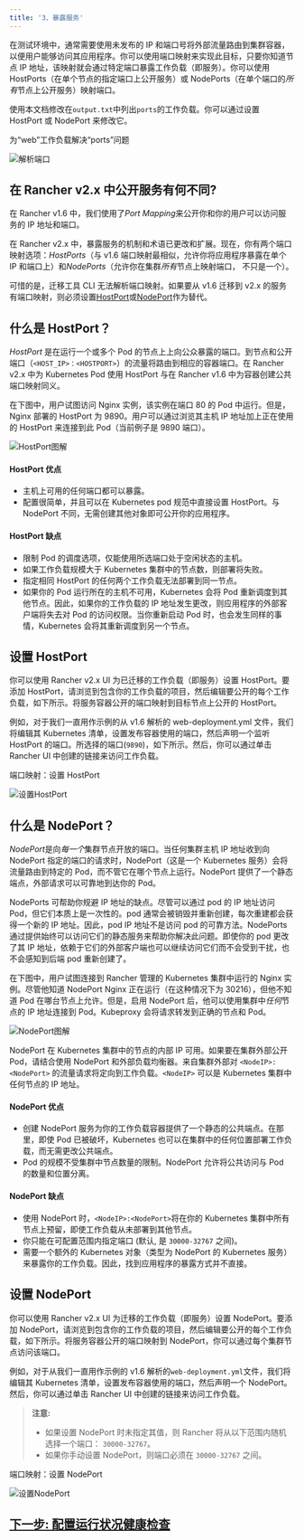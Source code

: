 ```yaml
---
title: '3、暴露服务'
---
```


在测试环境中，通常需要使用未发布的 IP 和端口号将外部流量路由到集群容器，以便用户能够访问其应用程序。你可以使用端口映射来实现此目标，只要你知道节点 IP 地址，该映射就会通过特定端口暴露工作负载（即服务）。你可以使用 HostPorts（在单个节点的指定端口上公开服务）或 NodePorts（在单个端口的*所有*节点上公开服务）映射端口。

使用本文档修改在`output.txt`中列出`ports`的工作负载。你可以通过设置 HostPort 或 NodePort 来修改它。

<figcaption>
为“web”工作负载解决“ports”问题
</figcaption>

![解析端口](/img/rancher/resolve-ports.png)

## 在 Rancher v2.x 中公开服务有何不同?

在 Rancher v1.6 中，我们使用了*Port Mapping*来公开你和你的用户可以访问服务的 IP 地址和端口。

在 Rancher v2.x 中，暴露服务的机制和术语已更改和扩展。现在，你有两个端口映射选项：_HostPorts_（与 v1.6 端口映射最相似，允许你将应用程序暴露在单个 IP 和端口上）和*NodePorts*（允许你在集群*所有*节点上映射端口， 不只是一个）。

可惜的是，迁移工具 CLI 无法解析端口映射。如果要从 v1.6 迁移到 v2.x 的服务有端口映射，则必须设置[HostPort](#什么是-hostport？)或[NodePort](#什么是-nodeport？)作为替代。

## 什么是 HostPort？

_HostPort_ 是在运行一个或多个 Pod 的节点上上向公众暴露的端口。到节点和公开端口（`<HOST_IP>：<HOSTPORT>`）的流量将路由到相应的容器端口。在 Rancher v2.x 中为 Kubernetes Pod 使用 HostPort 与在 Rancher v1.6 中为容器创建公共端口映射同义。

在下图中，用户试图访问 Nginx 实例，该实例在端口 80 的 Pod 中运行。但是，Nginx 部署的 HostPort 为 9890。用户可以通过浏览其主机 IP 地址加上正在使用的 HostPort 来连接到此 Pod（当前例子是 9890 端口）。

![HostPort图解](/img/rancher/hostPort.svg)

#### HostPort 优点

- 主机上可用的任何端口都可以暴露。
- 配置很简单，并且可以在 Kubernetes pod 规范中直接设置 HostPort。与 NodePort 不同，无需创建其他对象即可公开你的应用程序。

#### HostPort 缺点

- 限制 Pod 的调度选项，仅能使用所选端口处于空闲状态的主机。
- 如果工作负载规模大于 Kubernetes 集群中的节点数，则部署将失败。
- 指定相同 HostPort 的任何两个工作负载无法部署到同一节点。
- 如果你的 Pod 运行所在的主机不可用，Kubernetes 会将 Pod 重新调度到其他节点。因此，如果你的工作负载的 IP 地址发生更改，则应用程序的外部客户端将失去对 Pod 的访问权限。当你重新启动 Pod 时，也会发生同样的事情，Kubernetes 会将其重新调度到另一个节点。

## 设置 HostPort

你可以使用 Rancher v2.x UI 为已迁移的工作负载（即服务）设置 HostPort。要添加 HostPort，请浏览到包含你的工作负载的项目，然后编辑要公开的每个工作负载，如下所示。将服务容器公开的端口映射到目标节点上公开的 HostPort。

例如，对于我们一直用作示例的从 v1.6 解析的 web-deployment.yml 文件，我们将编辑其 Kubernetes 清单，设置发布容器使用的端口，然后声明一个监听 HostPort 的端口。所选择的端口(`9890`)，如下所示。然后，你可以通过单击 Rancher UI 中创建的链接来访问工作负载。

<figcaption>
端口映射：设置 HostPort
</figcaption>

![设置HostPort](/img/rancher/set-hostport.gif)

## 什么是 NodePort？

*NodePort*是向*每一个*集群节点开放的端口。当任何集群主机 IP 地址收到向 NodePort 指定的端口的请求时，NodePort（这是一个 Kubernetes 服务）会将流量路由到特定的 Pod，而不管它在哪个节点上运行。NodePort 提供了一个静态端点，外部请求可以可靠地到达你的 Pod。

NodePorts 可帮助你规避 IP 地址的缺点。尽管可以通过 pod 的 IP 地址访问 Pod，但它们本质上是一次性的。pod 通常会被销毁并重新创建，每次重建都会获得一个新的 IP 地址。因此，pod IP 地址不是访问 pod 的可靠方法。NodePorts 通过提供始终可以访问它们的静态服务来帮助你解决此问题。即使你的 pod 更改了其 IP 地址，依赖于它们的外部客户端也可以继续访问它们而不会受到干扰，也不会感知到后端 pod 重新创建了。

在下图中，用户试图连接到 Rancher 管理的 Kubernetes 集群中运行的 Nginx 实例。尽管他知道 NodePort Nginx 正在运行（在这种情况下为 30216），但他不知道 Pod 在哪台节点上允许。但是，启用 NodePort 后，他可以使用集群中*任何*节点的 IP 地址连接到 Pod。Kubeproxy 会将请求转发到正确的节点和 Pod。

![NodePort图解](/img/rancher/nodePort.svg)

NodePort 在 Kubernetes 集群中的节点的内部 IP 可用。如果要在集群外部公开 Pod，请结合使用 NodePort 和外部负载均衡器。来自集群外部对 `<NodeIP>:<NodePort>` 的流量请求将定向到工作负载。`<NodeIP>` 可以是 Kubernetes 集群中任何节点的 IP 地址。

#### NodePort 优点

- 创建 NodePort 服务为你的工作负载容器提供了一个静态的公共端点。在那里，即使 Pod 已被破坏，Kubernetes 也可以在集群中的任何位置部署工作负载，而无需更改公共端点。
- Pod 的规模不受集群中节点数量的限制。NodePort 允许将公共访问与 Pod 的数量和位置分离。

#### NodePort 缺点

- 使用 NodePort 时，`<NodeIP>:<NodePort>`将在你的 Kubernetes 集群中所有节点上预留，即使工作负载从未部署到其他节点。
- 你只能在可配置范围内指定端口 (默认, 是 `30000-32767` 之间)。
- 需要一个额外的 Kubernetes 对象（类型为 NodePort 的 Kubernetes 服务）来暴露你的工作负载。因此，找到应用程序的暴露方式并不直接。

## 设置 NodePort

你可以使用 Rancher v2.x UI 为迁移的工作负载（即服务）设置 NodePort。要添加 NodePort，请浏览到包含你的工作负载的项目，然后编辑要公开的每个工作负载，如下所示。将服务容器公开的端口映射到 NodePort，你可以通过每个集群节点访问该端口。

例如，对于从我们一直用作示例的 v1.6 解析的`web-deployment.yml`文件，我们将编辑其 Kubernetes 清单，设置发布容器使用的端口，然后声明一个 NodePort。然后，你可以通过单击 Rancher UI 中创建的链接来访问工作负载。

> **注意:**
>
> - 如果设置 NodePort 时未指定其值，则 Rancher 将从以下范围内随机选择一个端口： `30000-32767`。
> - 如果你手动设置 NodePort，则端口必须在 `30000-32767` 之间。

<figcaption>
端口映射：设置 NodePort
</figcaption>

![设置NodePort](/img/rancher/set-nodeport.gif)

## [下一步: 配置运行状况健康检查](/docs/v1.6-migration/monitor-apps/_index)
